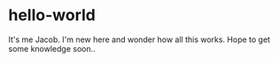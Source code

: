 # hello-world
It's me Jacob.
I'm new here and wonder how all this works. Hope to get some knowledge soon..
